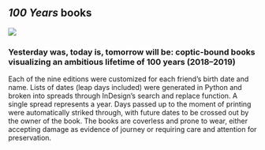 <section id="hundred_years"></section>

## *100 Years* books

![](/images/100_years/100_years_01.gif)

### Yesterday was, today is, tomorrow will be: coptic-bound books visualizing an ambitious lifetime of 100 years (2018–2019)

Each of the nine editions were customized for each friend’s birth date and name. Lists of dates (leap days included) were generated in Python and broken into spreads through InDesign’s search and replace function. A single spread represents a year. Days passed up to the moment of printing were automatically striked through, with future dates to be crossed out by the owner of the book. The books are coverless and prone to wear, either accepting damage as evidence of journey or requiring care and attention for preservation.
